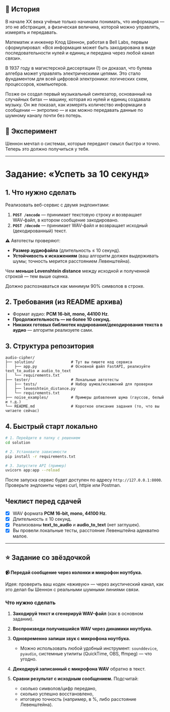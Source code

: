 ## 🔬 История

В начале XX века учёные только начинали понимать, что информация — это не абстракция, а физическая величина, которой можно управлять, измерять и передавать.

Математик и инженер Клод Шеннон, работая в Bell Labs, первым сформулировал:
«Вся информация может быть закодирована в виде последовательности нулей и единиц и передана через любой канал связи».

В 1937 году в магистерской диссертации (!) он доказал, что булева алгебра может управлять электрическими цепями. Это стало фундаментом для всей цифровой электроники: логических схем, процессоров, компьютеров.

Позже он создал первый музыкальный синтезатор, основанный на случайных битах — машину, которая из нулей и единиц создавала музыку. Он же показал, как измерять количество информации в сообщении — энтропию — и как можно передавать данные по шумному каналу почти без потерь.

## 🧪 Эксперимент

Шеннон мечтал о системах, которые передают смысл быстро и точно.
Теперь это должно получиться у тебя.

---

# Задание: «Успеть за 10 секунд»

## 1. Что нужно сделать

Реализовать веб-сервис с двумя эндпоинтами:

1. **`POST /encode`** — принимает текстовую строку и возвращает WAV‑файл, в котором сообщение закодировано.
2. **`POST /decode`** — принимает WAV‑файл и возвращает исходный (декодированный) текст.

⚠️ Автотесты проверяют:

* **Размер аудиофайла** (длительность ≤ 10 секунд).
* **Устойчивость к искажениям** (ваш алгоритм должен выдерживать шумы; точность мерится расстоянием Левенштейна).

Чем **меньше Levenshtein distance** между исходной и полученной строкой — тем выше оценка.

Должно распознаваться как минимум 90% символов в строке.

## 2. Требования (из README архива)

* Формат аудио: **PCM 16‑bit, mono, 44100 Hz**.
* **Продолжительность — не более 10 секунд.**
* **Никаких готовых библиотек кодирования/декодирования текста в аудио** — алгоритм реализуете сами.

## 3. Структура репозитория

```
audio-cipher/
├── solution/                # Тут вы пишете код сервиса
│   ├── app.py               # Основной файл FastAPI, реализуйте text_to_audio и audio_to_text
│   └── requirements.txt
├── tester/                  # Локальные автотесты
│   ├── tests/               # Набор шумов/искажений для проверки
│   ├── levenshtein_distance.py
│   └── requirements.txt
├── noise_examples/          # Примеры добавления шума (гауссов, белый и т.д.)
└── README.md                # Короткое описание задания (то, что вы читаете сейчас)
```

## 4. Быстрый старт локально

```bash
# 1. Перейдите в папку с решением
cd solution

# 2. Установите зависимости
pip install -r requirements.txt

# 3. Запустите API (пример)
uvicorn app:app --reload
```

После запуска сервис будет доступен по адресу `http://127.0.0.1:8000`.
Проверьте эндпоинты через curl, httpie или Postman.


## Чеклист перед сдачей

* [X] WAV формата **PCM 16‑bit, mono, 44100 Hz**.
* [X] Длительность ≤ 10 секунд.
* [X] Реализованы **text\_to\_audio** и **audio\_to\_text** (нет заглушек).
* [X] Вы провели локальные тесты, расстояние Левенштейна адекватно малое.
---


## ⭐ Задание со звёздочкой

**📹 Передай сообщение через колонки и микрофон ноутбука.**

Идея: проверить ваш кодек «вживую» — через акустический канал, как это делал бы Шеннон с реальными шумными линиями связи.

### Что нужно сделать

1. **Закодируй текст и сгенерируй WAV-файл** (как в основном задании).
2. **Воспроизведи получившийся WAV через динамики ноутбука.**
3. **Одновременно запиши звук с микрофона ноутбука.**

   * Можно использовать любой удобный инструмент: `sounddevice`, `pyaudio`, системные утилиты (QuickTime, OBS, ffmpeg) — что угодно.
4. **Декодируй записанный с микрофона WAV** обратно в текст.
5. **Сравни результат с исходным сообщением.** Подсчитай:

   * сколько символов/цифр передано,
   * сколько успешно восстановлено,
   * итоговую точность (например, в %, либо расстояние Левенштейна).